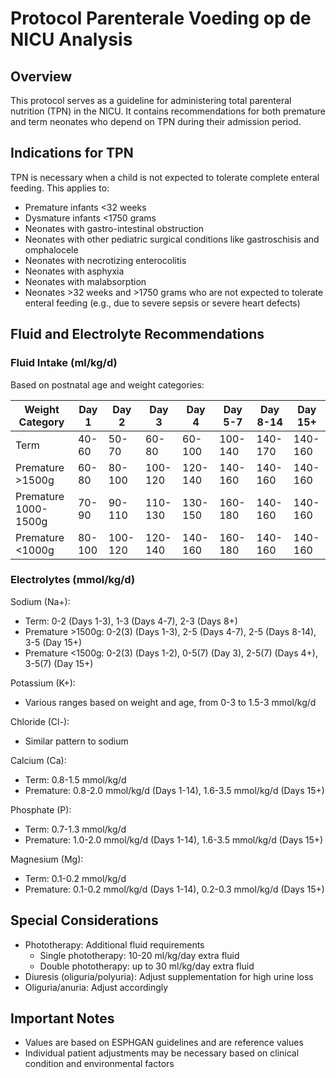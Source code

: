# Protocol Parenterale Voeding op de NICU Analysis

## Overview
This protocol serves as a guideline for administering total parenteral nutrition (TPN) in the NICU. It contains recommendations for both premature and term neonates who depend on TPN during their admission period.

## Indications for TPN
TPN is necessary when a child is not expected to tolerate complete enteral feeding. This applies to:
- Premature infants <32 weeks
- Dysmature infants <1750 grams
- Neonates with gastro-intestinal obstruction
- Neonates with other pediatric surgical conditions like gastroschisis and omphalocele
- Neonates with necrotizing enterocolitis
- Neonates with asphyxia
- Neonates with malabsorption
- Neonates >32 weeks and >1750 grams who are not expected to tolerate enteral feeding (e.g., due to severe sepsis or severe heart defects)

## Fluid and Electrolyte Recommendations

### Fluid Intake (ml/kg/d)
Based on postnatal age and weight categories:

| Weight Category | Day 1 | Day 2 | Day 3 | Day 4 | Day 5-7 | Day 8-14 | Day 15+ |
|----------------|-------|-------|-------|-------|---------|----------|---------|
| Term           | 40-60 | 50-70 | 60-80 | 60-100| 100-140 | 140-170  | 140-160 |
| Premature >1500g | 60-80 | 80-100 | 100-120 | 120-140 | 140-160 | 140-160 | 140-160 |
| Premature 1000-1500g | 70-90 | 90-110 | 110-130 | 130-150 | 160-180 | 140-160 | 140-160 |
| Premature <1000g | 80-100 | 100-120 | 120-140 | 140-160 | 160-180 | 140-160 | 140-160 |

### Electrolytes (mmol/kg/d)
Sodium (Na+):
- Term: 0-2 (Days 1-3), 1-3 (Days 4-7), 2-3 (Days 8+)
- Premature >1500g: 0-2(3) (Days 1-3), 2-5 (Days 4-7), 2-5 (Days 8-14), 3-5 (Day 15+)
- Premature <1500g: 0-2(3) (Days 1-2), 0-5(7) (Day 3), 2-5(7) (Days 4+), 3-5(7) (Day 15+)

Potassium (K+):
- Various ranges based on weight and age, from 0-3 to 1.5-3 mmol/kg/d

Chloride (Cl-):
- Similar pattern to sodium

Calcium (Ca):
- Term: 0.8-1.5 mmol/kg/d
- Premature: 0.8-2.0 mmol/kg/d (Days 1-14), 1.6-3.5 mmol/kg/d (Days 15+)

Phosphate (P):
- Term: 0.7-1.3 mmol/kg/d
- Premature: 1.0-2.0 mmol/kg/d (Days 1-14), 1.6-3.5 mmol/kg/d (Days 15+)

Magnesium (Mg):
- Term: 0.1-0.2 mmol/kg/d
- Premature: 0.1-0.2 mmol/kg/d (Days 1-14), 0.2-0.3 mmol/kg/d (Days 15+)

## Special Considerations
- Phototherapy: Additional fluid requirements
  - Single phototherapy: 10-20 ml/kg/day extra fluid
  - Double phototherapy: up to 30 ml/kg/day extra fluid
- Diuresis (oliguria/polyuria): Adjust supplementation for high urine loss
- Oliguria/anuria: Adjust accordingly

## Important Notes
- Values are based on ESPHGAN guidelines and are reference values
- Individual patient adjustments may be necessary based on clinical condition and environmental factors
